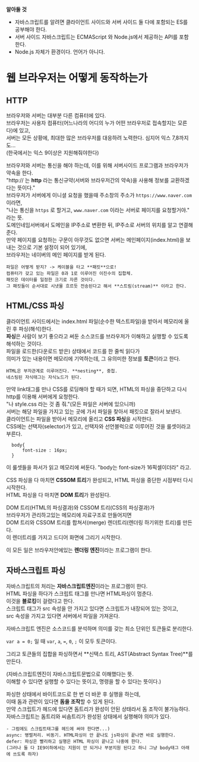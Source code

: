 **알아둘 것**  
- 자바스크립트를 알려면 클라이언트 사이드와 서버 사이드 둘 다에 포함되는 ES를 공부해야 한다.  
- 서버 사이드 자바스크립트는 ECMAScript 와 Node.js에서 제공하는 API를 포함한다.  
- Node.js 자체가 환경이다. 언어가 아니다.  


# 웹 브라우저는 어떻게 동작하는가  

## HTTP  
브라우저와 서버는 대부분 다른 컴퓨터에 있다.  
브라우저는 사용자 컴퓨터(어느나라의 어디의 누가 어떤 브라우저로 접속할지는 모른다)에 있고,  
서버는 모든 상황에, 최대한 많은 브라우저를 대응하려 노력한다. 심지어 익스 7,8까지도...  
(한국에서는 익스 9이상은 지원해줘야한다)  

브라우저와 서버는 통신을 해야 하는데, 이를 위해 서버사이드 프로그램과 브라우저가 약속을 한다.  
"http:// 는 **http** 라는 통신규약(서버와 브라우저간의 약속)을 사용해 정보를 교환하겠다는 뜻이다."  
브라우저가 서버에게 이니셜 요청을 했을때 주소창의 주소가 `https://www.naver.com` 이라면,  
"나는 통신을 `https` 로 할거고, `www.naver.com` 이라는 서버로 페이지를 요청할거야." 라는 뜻.  
도메인네임서버에서 도메인을 IP주소로 변환한 뒤, IP주소로 서버의 위치를 알고 연결해준다.  
만약 페이지를 요청하는 구문이 아무것도 없으면 서버는 메인페이지(index.html)을 보내는 것으로 기본 설정이 되어 있기에,  
브라우저는 네이버의 메인 페이지를 받게 된다.  

    파일은 어떻게 받지? -> 케이블을 타고 **패킷**으로!  
    컴퓨터가 갖고 있는 파일은 0과 1로 이루어진 이진수의 집합체.  
    패킷은 데이터를 일정한 크기로 자른 것이다.  
    그 패킷들이 순서대로 시냇물 흐르듯 전송된다고 해서 **스트림(stream)** 이라고 한다.  

## HTML/CSS 파싱  

클라이언트 사이드에서는 index.html 파일(순수한 텍스트파일)을 받아서 메모리에 올린 후 파싱(해석)한다.  
**파싱**은 사람이 보기 좋으라고 써둔 소스코드를 브라우저가 이해하고 실행할 수 있도록 해석하는 것이다.  
파일을 로드한(다운로드 받은) 상태에서 코드를 한 줄씩 읽다가  
의미가 있는 내용이면 메모리에 기억하는데, 그 유의미한 정보를 **토큰**이라고 한다.  

    HTML은 부자관계로 이루어진다. **nesting**, 중첩.  
    네스팅된 자식태그는 자식노드가 된다.  
    
만약 link태그를 만나 CSS를 로딩해야 할 때가 되면, HTML의 파싱을 중단하고 다시 http를 이용해 서버에게 요청한다.  
"나 style.css 라는 것 좀 줘."(모든 파일은 서버에 있으니까)  
서버는 해당 파일을 가지고 있는 곳에 가서 파일을 찾아서 패킷으로 잘라서 보낸다.  
클라이언트는 파일을 받아서 메모리에 올리고 **CSS 파싱**을 시작한다.  
CSS에는 선택자(selector)가 있고, 선택자와 선언블럭으로 이루어진 것을 룰셋이라고 부른다.  

      body{
          font-size : 16px;
      }

이 룰셋들을 파서가 읽고 메모리에 써둔다. "body는 font-size가 16픽셀이더라" 라고.  

CSS 파싱을 다 마치면 **CSSOM 트리**가 완성되고, HTML 파싱을 중단한 시점부터 다시 시작한다.  
HTML 파싱을 다 마치면 **DOM 트리**가 완성된다.  

DOM 트리(HTML의 파싱결과)와 CSSOM 트리(CSS의 파싱결과)가  
브라우저가 관리하고있는 메모리에 자료구조로 만들어지면   
DOM 트리와 CSSOM 트리를 합쳐서(merge) 렌더트리(렌더링 하기위한 트리)를 만든다.  
이 렌더트리를 가지고 드디어 화면에 그리기 시작한다.  

이 모든 일은 브라우저안에있는 **렌더링 엔진**이라는 프로그램이 한다.  


## 자바스크립트 파싱  
자바스크립트의 처리는 **자바스크립트엔진**이라는 프로그램이 한다.  
HTML 파싱을 하다가 스크립트 태그를 만나면 HTML파싱이 멈춘다.  
이것을 **블로킹**이 걸렸다고 한다.  
스크립트 태그가 src 속성을 안 가지고 있다면 스크립트가 내장되어 있는 것이고,  
src 속성을 가지고 있다면 서버에서 파일을 가져온다.  

자바스크립트 엔진은 소스코드를 분석하며 의미를 갖는 최소 단위인 토큰들로 분리한다.  

`var a = 0;` 일 때
`var`, `a`, `=`, `0`, `;` 이 모두 토큰이다.
    
그리고 토큰들의 집합을 파싱하면서 **신택스 트리, AST(Abstract Syntax Tree)**를 만든다.  

(자바스크립트엔진이 자바스크립트문법으로 이해했다는 뜻.  
이해할 수 있다면 실행할 수 있다는 뜻이고, 명령을 할 수 있다는 뜻이다.)  

파싱한 상태에서 바이트코드로 한 번 더 바꾼 후 실행을 하는데,  
이때 돔과 관련이 있다면 **돔을 조작**할 수 있게 된다.  
만약 스크립트가 헤드에 있다면 돔트리가 완성이 안된 상태라서 돔 조작이 불가능하다.  
자바스크립트는 돔트리와 씨솜트리가 완성된 상태에서 실행해야 의미가 있다.  

    - 그럼에도 스크립트태그를 헤드에 써야 한다면...)  
    async: 병렬처리. 비동기. HTML파싱이 안 끝나도 js파싱이 끝나면 바로 실행한다.  
    defer: 파싱은 빨리하고 실행은 HTML 파싱이 끝나고 나중에 한다.  
    (그러나 둘 다 IE9이하에서는 지원이 안 되거나 부분지원 된다고 하니 그냥 body태그 아래에 쓰도록 하자)  
